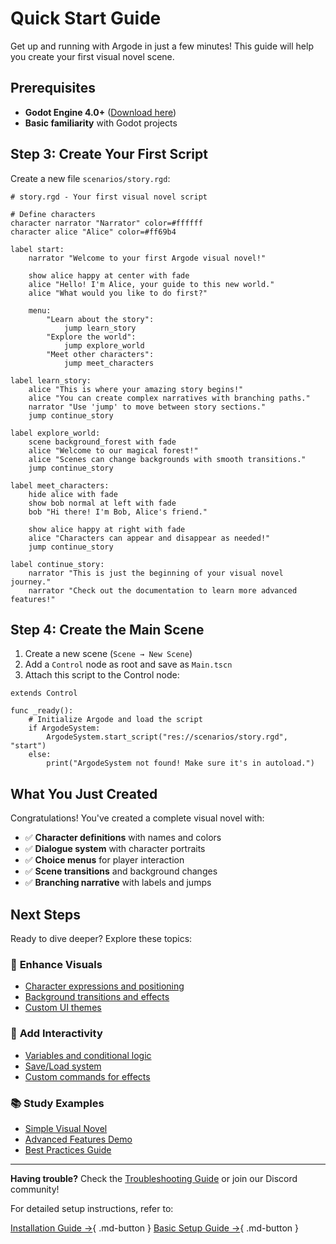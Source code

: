 # Quick Start Guide

Get up and running with Argode in just a few minutes! This guide will help you create your first visual novel scene.

## Prerequisites

- **Godot Engine 4.0+** ([Download here](https://godotengine.org/))
- **Basic familiarity** with Godot projects





## Step 3: Create Your First Script

Create a new file `scenarios/story.rgd`:

```gdscript
# story.rgd - Your first visual novel script

# Define characters
character narrator "Narrator" color=#ffffff
character alice "Alice" color=#ff69b4  

label start:
    narrator "Welcome to your first Argode visual novel!"
    
    show alice happy at center with fade
    alice "Hello! I'm Alice, your guide to this new world."
    alice "What would you like to do first?"
    
    menu:
        "Learn about the story":
            jump learn_story
        "Explore the world":
            jump explore_world
        "Meet other characters":
            jump meet_characters

label learn_story:
    alice "This is where your amazing story begins!"
    alice "You can create complex narratives with branching paths."
    narrator "Use 'jump' to move between story sections."
    jump continue_story

label explore_world:
    scene background_forest with fade
    alice "Welcome to our magical forest!"
    alice "Scenes can change backgrounds with smooth transitions."
    jump continue_story

label meet_characters:
    hide alice with fade
    show bob normal at left with fade
    bob "Hi there! I'm Bob, Alice's friend."
    
    show alice happy at right with fade
    alice "Characters can appear and disappear as needed!"
    jump continue_story

label continue_story:
    narrator "This is just the beginning of your visual novel journey."
    narrator "Check out the documentation to learn more advanced features!"
```

## Step 4: Create the Main Scene

1. Create a new scene (`Scene → New Scene`)
2. Add a `Control` node as root and save as `Main.tscn`
3. Attach this script to the Control node:

```gdscript
extends Control

func _ready():
    # Initialize Argode and load the script
    if ArgodeSystem:
        ArgodeSystem.start_script("res://scenarios/story.rgd", "start")
    else:
        print("ArgodeSystem not found! Make sure it's in autoload.")
```



## What You Just Created

Congratulations! You've created a complete visual novel with:

- ✅ **Character definitions** with names and colors
- ✅ **Dialogue system** with character portraits
- ✅ **Choice menus** for player interaction
- ✅ **Scene transitions** and background changes
- ✅ **Branching narrative** with labels and jumps

## Next Steps

Ready to dive deeper? Explore these topics:

### 🎨 **Enhance Visuals**
- [Character expressions and positioning](../script/commands.md#show)
- [Background transitions and effects](../script/commands.md#scene)
- [Custom UI themes](../ui/themes.md)

### 🎯 **Add Interactivity**
- [Variables and conditional logic](../script/variables.md)
- [Save/Load system](../advanced/save-system.md)
- [Custom commands for effects](../custom-commands/creating.md)

### 📚 **Study Examples**
- [Simple Visual Novel](../examples/simple-vn.md)
- [Advanced Features Demo](../examples/custom-features.md)
- [Best Practices Guide](../examples/best-practices.md)

---

**Having trouble?** Check the [Troubleshooting Guide](../advanced/debugging.md) or join our Discord community!

For detailed setup instructions, refer to:

[Installation Guide →](installation.md){ .md-button }
[Basic Setup Guide →](basic-setup.md){ .md-button }
